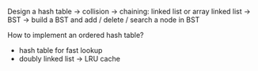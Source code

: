 Design a hash table
-> collision -> chaining: linked list or array
linked list -> BST -> build a BST and add / delete / search a node in BST




How to implement an ordered hash table?
- hash table for fast lookup
- doubly linked list  -> LRU cache

